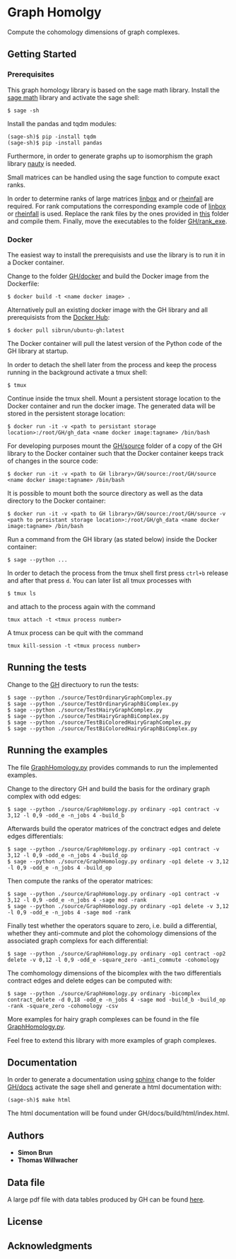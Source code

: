 # Graph Homolgy

Compute the cohomology dimensions of graph complexes.

## Getting Started

### Prerequisites
This graph homology library is based on the sage math library. Install the [sage math](http://www.sagemath.org) library and activate the sage shell:
```
$ sage -sh
```
Install the pandas and tqdm modules:
```
(sage-sh)$ pip -install tqdm
(sage-sh)$ pip -install pandas
```
Furthermore, in order to generate graphs up to isomorphism the graph library [nauty](http://pallini.di.uniroma1.it/) is needed.

Small matrices can be handled using the sage function to compute exact ranks.

In order to determine ranks of large matrices [linbox](https://github.com/linbox-team) and or [rheinfall](https://github.com/riccardomurri/rheinfall)
are required. 
For rank computations the corresponding example code of [linbox](https://github.com/linbox-team/linbox/blob/master/examples/rank.C) or 
[rheinfall](https://github.com/riccardomurri/rheinfall/blob/master/src.c%2B%2B/examples/rank.cpp) is used.
Replace the rank files by the ones provided in [this](https://github.com/sibrun/GH/tree/master/linbox_rheinfall_rank) folder and compile them.
Finally, move the executables to the folder [GH/rank_exe](https://github.com/sibrun/GH/tree/master/rank_exe).

### Docker
The easiest way to install the prerequisists and use the library is to run it in a Docker container.

Change to the folder [GH/docker](https://github.com/sibrun/GH/tree/master/docker) and build the Docker image from the Dockerfile:
```
$ docker build -t <name docker image> .
```
Alternatively pull an existing docker image with the GH library and all prerequisists from the
[Docker Hub](https://hub.docker.com/repository/docker/sibrun/ubuntu-gh):
```
$ docker pull sibrun/ubuntu-gh:latest
```
The Docker container will pull the latest version of the Python code of the GH library at startup.

In order to detach the shell later from the process and keep the process running in the background activate a tmux shell:
```
$ tmux
```
Continue inside the tmux shell.
Mount a persistent storage location to the Docker container and run the docker image. 
The generated data will be stored in the persistent storage location:
```
$ docker run -it -v <path to persistant storage location>:/root/GH/gh_data <name docker image:tagname> /bin/bash
```
For developing purposes mount the [GH/source](https://github.com/sibrun/GH/tree/master/source) 
folder of a copy of the GH library to the Docker container such that the Docker container keeps track of changes in the source code:
```
$ docker run -it -v <path to GH library>/GH/source:/root/GH/source <name docker image:tagname> /bin/bash
```
It is possible to mount both the source directory as well as the data directory to the Docker container:
```
$ docker run -it -v <path to GH library>/GH/source:/root/GH/source -v <path to persistant storage location>:/root/GH/gh_data <name docker image:tagname> /bin/bash
```
Run a command from the GH library (as stated below) inside the Docker container:
```
$ sage --python ... 
```
In order to detach the process from the tmux shell first press `ctrl+b` release and after that press `d`.
You can later list all tmux processes with 
```
$ tmux ls
``` 

and attach to the process again with the command
```
tmux attach -t <tmux process number>
```
A tmux process can be quit with the command
```
tmux kill-session -t <tmux process number>
```

## Running the tests

Change to the [GH](https://github.com/sibrun/GH) directuory to run the tests:
```
$ sage --python ./source/TestOrdinaryGraphComplex.py
$ sage --python ./source/TestOrdinaryGraphBiComplex.py
$ sage --python ./source/TestHairyGraphComplex.py
$ sage --python ./source/TestHairyGraphBiComplex.py
$ sage --python ./source/TestBiColoredHairyGraphComplex.py
$ sage --python ./source/TestBiColoredHairyGraphBiComplex.py
```

## Running the examples

The file [GraphHomology.py](https://github.com/sibrun/GH/blob/master/source/GraphHomology.py) provides commands to run the implemented
examples. 

Change to the directory GH and build the basis for the ordinary graph complex with odd edges:
```
$ sage --python ./source/GraphHomology.py ordinary -op1 contract -v 3,12 -l 0,9 -odd_e -n_jobs 4 -build_b
```
Afterwards build the operator matrices of the conctract edges and delete edges differentials: 
```
$ sage --python ./source/GraphHomology.py ordinary -op1 contract -v 3,12 -l 0,9 -odd_e -n_jobs 4 -build_op
$ sage --python ./source/GraphHomology.py ordinary -op1 delete -v 3,12 -l 0,9 -odd_e -n_jobs 4 -build_op
```
Then compute the ranks of the operator matrices:
```
$ sage --python ./source/GraphHomology.py ordinary -op1 contract -v 3,12 -l 0,9 -odd_e -n_jobs 4 -sage mod -rank
$ sage --python ./source/GraphHomology.py ordinary -op1 delete -v 3,12 -l 0,9 -odd_e -n_jobs 4 -sage mod -rank
```
Finally test whether the operators square to zero, i.e. build a differential, whether they anti-commute and plot the 
cohomology dimensions of the associated graph complexs for each differential:
```
$ sage --python ./source/GraphHomology.py ordinary -op1 contract -op2 delete -v 0,12 -l 0,9 -odd_e -square_zero -anti_commute -cohomology
```
The comhomology dimensions of the bicomplex with the two differentials contract edges and delete edges can be computed with:
```
$ sage --python ./source/GraphHomology.py ordinary -bicomplex contract_delete -d 0,18 -odd_e -n_jobs 4 -sage mod -build_b -build_op -rank -square_zero -cohomology -csv
```

More examples for hairy graph complexes can be found in the file [GraphHomology.py](https://github.com/sibrun/GH/blob/master/source/GraphHomology.py).

Feel free to extend this library with more examples of graph complexes.

## Documentation
In order to generate a documentation using [sphinx](http://www.sphinx-doc.org/en/master/#) change to the folder 
[GH/docs](https://github.com/sibrun/GH/tree/master/docs) activate the sage shell and generate a html documentation with:
```
(sage-sh)$ make html
```
The html documentation will be found under GH/docs/build/html/index.html.

## Authors

* **Simon Brun** 
* **Thomas Willwacher**

## Data file

A large pdf file with data tables produced by GH can be found [here](https://github.com/sibrun/GH/alldata.pdf).

## License


## Acknowledgments



